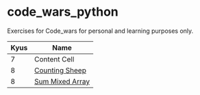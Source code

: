 # code_wars_python

Exercises for Code_wars for personal and learning purposes only. 

| Kyus | Name |
| ------------- | ------------- |
| 7 | Content Cell  |
| 8 | [Counting Sheep](https://github.com/LBarrioVe/code_wars_python/blob/main/8kyu/Counting_Sheep) |
| 8  | [Sum Mixed Array](https://github.com/LBarrioVe/code_wars_python/new/main/8kyu/)  |


